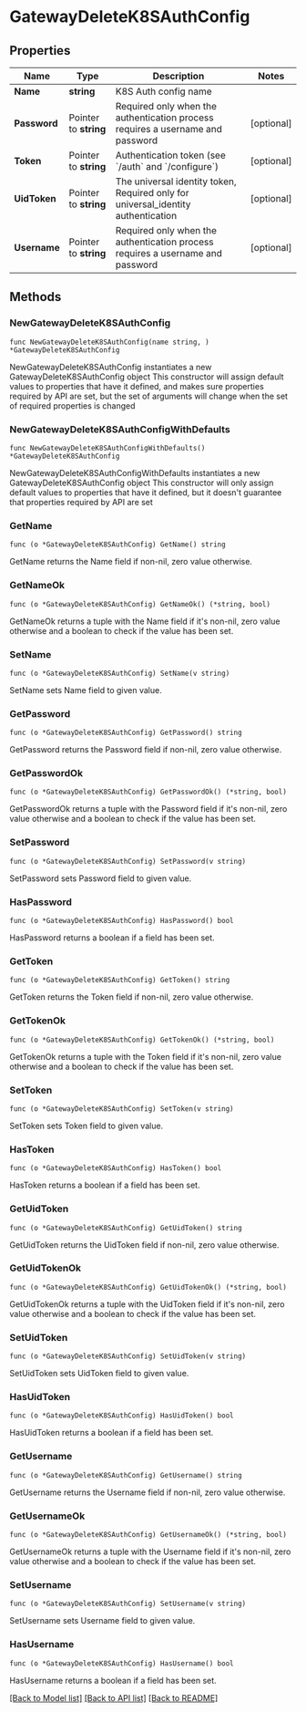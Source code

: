 # GatewayDeleteK8SAuthConfig

## Properties

Name | Type | Description | Notes
------------ | ------------- | ------------- | -------------
**Name** | **string** | K8S Auth config name | 
**Password** | Pointer to **string** | Required only when the authentication process requires a username and password | [optional] 
**Token** | Pointer to **string** | Authentication token (see &#x60;/auth&#x60; and &#x60;/configure&#x60;) | [optional] 
**UidToken** | Pointer to **string** | The universal identity token, Required only for universal_identity authentication | [optional] 
**Username** | Pointer to **string** | Required only when the authentication process requires a username and password | [optional] 

## Methods

### NewGatewayDeleteK8SAuthConfig

`func NewGatewayDeleteK8SAuthConfig(name string, ) *GatewayDeleteK8SAuthConfig`

NewGatewayDeleteK8SAuthConfig instantiates a new GatewayDeleteK8SAuthConfig object
This constructor will assign default values to properties that have it defined,
and makes sure properties required by API are set, but the set of arguments
will change when the set of required properties is changed

### NewGatewayDeleteK8SAuthConfigWithDefaults

`func NewGatewayDeleteK8SAuthConfigWithDefaults() *GatewayDeleteK8SAuthConfig`

NewGatewayDeleteK8SAuthConfigWithDefaults instantiates a new GatewayDeleteK8SAuthConfig object
This constructor will only assign default values to properties that have it defined,
but it doesn't guarantee that properties required by API are set

### GetName

`func (o *GatewayDeleteK8SAuthConfig) GetName() string`

GetName returns the Name field if non-nil, zero value otherwise.

### GetNameOk

`func (o *GatewayDeleteK8SAuthConfig) GetNameOk() (*string, bool)`

GetNameOk returns a tuple with the Name field if it's non-nil, zero value otherwise
and a boolean to check if the value has been set.

### SetName

`func (o *GatewayDeleteK8SAuthConfig) SetName(v string)`

SetName sets Name field to given value.


### GetPassword

`func (o *GatewayDeleteK8SAuthConfig) GetPassword() string`

GetPassword returns the Password field if non-nil, zero value otherwise.

### GetPasswordOk

`func (o *GatewayDeleteK8SAuthConfig) GetPasswordOk() (*string, bool)`

GetPasswordOk returns a tuple with the Password field if it's non-nil, zero value otherwise
and a boolean to check if the value has been set.

### SetPassword

`func (o *GatewayDeleteK8SAuthConfig) SetPassword(v string)`

SetPassword sets Password field to given value.

### HasPassword

`func (o *GatewayDeleteK8SAuthConfig) HasPassword() bool`

HasPassword returns a boolean if a field has been set.

### GetToken

`func (o *GatewayDeleteK8SAuthConfig) GetToken() string`

GetToken returns the Token field if non-nil, zero value otherwise.

### GetTokenOk

`func (o *GatewayDeleteK8SAuthConfig) GetTokenOk() (*string, bool)`

GetTokenOk returns a tuple with the Token field if it's non-nil, zero value otherwise
and a boolean to check if the value has been set.

### SetToken

`func (o *GatewayDeleteK8SAuthConfig) SetToken(v string)`

SetToken sets Token field to given value.

### HasToken

`func (o *GatewayDeleteK8SAuthConfig) HasToken() bool`

HasToken returns a boolean if a field has been set.

### GetUidToken

`func (o *GatewayDeleteK8SAuthConfig) GetUidToken() string`

GetUidToken returns the UidToken field if non-nil, zero value otherwise.

### GetUidTokenOk

`func (o *GatewayDeleteK8SAuthConfig) GetUidTokenOk() (*string, bool)`

GetUidTokenOk returns a tuple with the UidToken field if it's non-nil, zero value otherwise
and a boolean to check if the value has been set.

### SetUidToken

`func (o *GatewayDeleteK8SAuthConfig) SetUidToken(v string)`

SetUidToken sets UidToken field to given value.

### HasUidToken

`func (o *GatewayDeleteK8SAuthConfig) HasUidToken() bool`

HasUidToken returns a boolean if a field has been set.

### GetUsername

`func (o *GatewayDeleteK8SAuthConfig) GetUsername() string`

GetUsername returns the Username field if non-nil, zero value otherwise.

### GetUsernameOk

`func (o *GatewayDeleteK8SAuthConfig) GetUsernameOk() (*string, bool)`

GetUsernameOk returns a tuple with the Username field if it's non-nil, zero value otherwise
and a boolean to check if the value has been set.

### SetUsername

`func (o *GatewayDeleteK8SAuthConfig) SetUsername(v string)`

SetUsername sets Username field to given value.

### HasUsername

`func (o *GatewayDeleteK8SAuthConfig) HasUsername() bool`

HasUsername returns a boolean if a field has been set.


[[Back to Model list]](../README.md#documentation-for-models) [[Back to API list]](../README.md#documentation-for-api-endpoints) [[Back to README]](../README.md)


